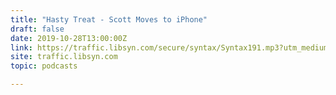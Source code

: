```yaml
---
title: "Hasty Treat - Scott Moves to iPhone"
draft: false
date: 2019-10-28T13:00:00Z
link: https://traffic.libsyn.com/secure/syntax/Syntax191.mp3?utm_medium=RSS&utm_source=hune
site: traffic.libsyn.com
topic: podcasts  

---
```


